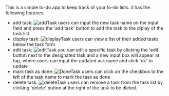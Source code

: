This is a simple to-do app to keep track of your to-do lists.
it has the following features:
* add task: ![addTask](https://github.com/user-attachments/assets/166a6e16-1ab6-44a8-ab50-ea84b5f8a992)
 users can input the new task name on the input field and press the 'add task' button to add the task to the diplay of the task list
* display task: ![displayTask](https://github.com/user-attachments/assets/1bc8034e-5caa-4198-8ede-c34fe053e0f1)
 users can view a list of their added tasks below the task form
* edit task: ![editTask](https://github.com/user-attachments/assets/6f2a50de-bb42-4a62-ab5f-7d91872c2902)
 you can edit a specific task by clicking the 'edit' button next to the designated task and a new input box will appear at top, where users can input the updated ask name and click 'ok' to update
* mark task as done: ![DoneTask](https://github.com/user-attachments/assets/3beffbb7-ce31-4cc1-aaf2-ce640687da29)
 users can click on the checkbox to the left of the task name to mark the task as done
* delete task: ![deleteTask](https://github.com/user-attachments/assets/d0a13c2b-c6e5-4c27-9e48-4de0d06f6d8d)
 users can remove a task from the task list by clicking 'delete' button at  the right of the task to be dleted.
